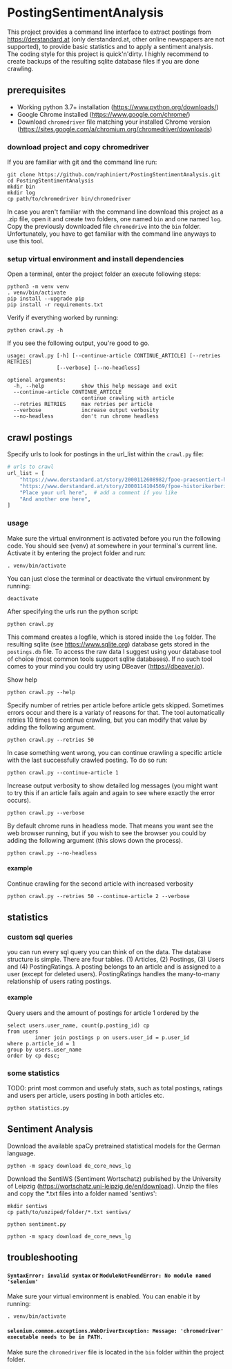 # PostingSentimentAnalysis

This project provides a command line interface to extract postings from https://derstandard.at (only derstandard.at, other online newspapers are not supported), to provide basic statistics and to apply a sentiment analysis. 
The coding style for this project is quick'n'dirty.
I highly recommend to create backups of the resulting sqlite database files if you are done crawling. 

## prerequisites

* Working python 3.7+ installation (https://www.python.org/downloads/)
* Google Chrome installed (https://www.google.com/chrome/)
* Download `chromedriver` file matching your installed Chrome version (https://sites.google.com/a/chromium.org/chromedriver/downloads)

### download project and copy chromedriver
If you are familiar with git and the command line run:
```shell script
git clone https://github.com/raphiniert/PostingStentimentAnalysis.git
cd PostingStentimentAnalysis
mkdir bin
mkdir log
cp path/to/chromedriver bin/chromedriver
```

In case you aren't familiar with the command line download this project as a .zip file,
open it and create two folders, one named `bin` and one named `log`.
Copy the previously downloaded file `chromedrive` into the `bin` folder.
Unfortunately, you have to get familiar with the command line anyways to use this tool.

### setup virtual environment and install dependencies

Open a terminal, enter the project folder an execute following steps:

```shell script
python3 -m venv venv
. venv/bin/activate
pip install --upgrade pip
pip install -r requirements.txt
```

Verify if everything worked by running:

```shell script
python crawl.py -h
```

If you see the following output, you're good to go.

```shell script
usage: crawl.py [-h] [--continue-article CONTINUE_ARTICLE] [--retries RETRIES]
                [--verbose] [--no-headless]

optional arguments:
  -h, --help            show this help message and exit
  --continue-article CONTINUE_ARTICLE
                        continue crawling with article
  --retries RETRIES     max retries per article
  --verbose             increase output verbosity
  --no-headless         don't run chrome headless
```

## crawl postings
Specify urls to look for postings in the url_list within the `crawl.py` file:
```python
# urls to crawl
url_list = [
    "https://www.derstandard.at/story/2000112608982/fpoe-praesentiert-historikerbericht",
    "https://www.derstandard.at/story/2000114104569/fpoe-historikerberichtexperten-bewerten-blaues-papier",
    "Place your url here",  # add a comment if you like
    "And another one here",
]
```

### usage

Make sure the virtual environment is activated before you run the following code.
You should see (venv) at somewhere in your terminal's current line.
Activate it by entering the project folder and run:
```shell script
. venv/bin/activate
```

You can just close the terminal or deactivate the virtual environment by running:
```shell script
deactivate
```

After specifying the urls run the python script:
```shell script
python crawl.py
```

This command creates a logfile, which is stored inside the `log` folder.
The resulting sqlite (see https://www.sqlite.org) database gets stored in the `postings.db` file.
To access the raw data I suggest using your database tool of choice (most common tools support sqlite databases).
If no such tool comes to your mind you could try using DBeaver (https://dbeaver.io).

Show help
```shell script
python crawl.py --help
```

Specify number of retries per article before article gets skipped.
Sometimes errors occur and there is a variaty of reasons for that.
The tool automatically retries 10 times to continue crawling, but you can modify that value by adding the following argument. 
```shell script
python crawl.py --retries 50
```

In case something went wrong, you can continue crawling a specific article with the last successfully crawled posting.
To do so run:
```shell script
python crawl.py --continue-article 1
```

Increase output verbosity to show detailed log messages (you might want to try this if an article fails again and again to see where exactly the error occurs).
```shell script
python crawl.py --verbose
```

By default chrome runs in headless mode.
That means you want see the web browser running, but if you wish to see the browser you could by adding the following argument (this slows down the process).
```shell script
python crawl.py --no-headless
```

#### example
Continue crawling for the second article with increased verbosity
```shell script
python crawl.py --retries 50 --continue-article 2 --verbose
```

## statistics

### custom sql queries
you can run every sql query you can think of on the data.
The database structure is simple.
There are four tables. (1) Articles, (2) Postings, (3) Users and (4) PostingRatings.
A posting belongs to an article and is assigned to a user (except for deleted users).
PostingRatings handles the many-to-many relationship of users rating postings.

#### example
Query users and the amount of postings for article 1 ordered by the 
```sqlite
select users.user_name, count(p.posting_id) cp
from users
         inner join postings p on users.user_id = p.user_id
where p.article_id = 1
group by users.user_name
order by cp desc;
```

### some statistics

TODO: print most common and usefuly stats, such as total postings, ratings and users per article, users posting in both articles etc.
```shell script
python statistics.py
```

## Sentiment Analysis

Download the available spaCy pretrained statistical models for the German language.
```shell script
python -m spacy download de_core_news_lg
```

Download the SentiWS (Sentiment Wortschatz) published by the University of Leipzig (https://wortschatz.uni-leipzig.de/en/download).
Unzip the files and copy the *.txt files into a folder named 'sentiws':

```shell script
mkdir sentiws
cp path/to/unziped/folder/*.txt sentiws/
```

```shell script
python sentiment.py
```

```shell script
python -m spacy download de_core_news_lg
```

## troubleshooting

#### `SyntaxError: invalid syntax` or `ModuleNotFoundError: No module named 'selenium'`
Make sure your virtual environment is enabled.
You can enable it by running:
```shell script
. venv/bin/activate
```

#### `selenium.common.exceptions.WebDriverException: Message: 'chromedriver' executable needs to be in PATH.`
Make sure the `chromedriver` file is located in the `bin` folder within the project folder.
